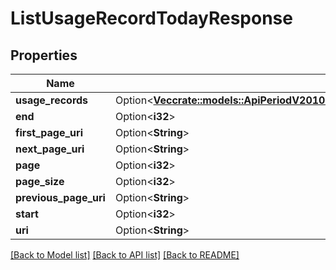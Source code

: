 # ListUsageRecordTodayResponse

## Properties

Name | Type | Description | Notes
------------ | ------------- | ------------- | -------------
**usage_records** | Option<[**Vec<crate::models::ApiPeriodV2010PeriodAccountPeriodUsagePeriodUsageRecordPeriodUsageRecordToday>**](api.v2010.account.usage.usage_record.usage_record_today.md)> |  | [optional]
**end** | Option<**i32**> |  | [optional]
**first_page_uri** | Option<**String**> |  | [optional]
**next_page_uri** | Option<**String**> |  | [optional]
**page** | Option<**i32**> |  | [optional]
**page_size** | Option<**i32**> |  | [optional]
**previous_page_uri** | Option<**String**> |  | [optional]
**start** | Option<**i32**> |  | [optional]
**uri** | Option<**String**> |  | [optional]

[[Back to Model list]](../README.md#documentation-for-models) [[Back to API list]](../README.md#documentation-for-api-endpoints) [[Back to README]](../README.md)


